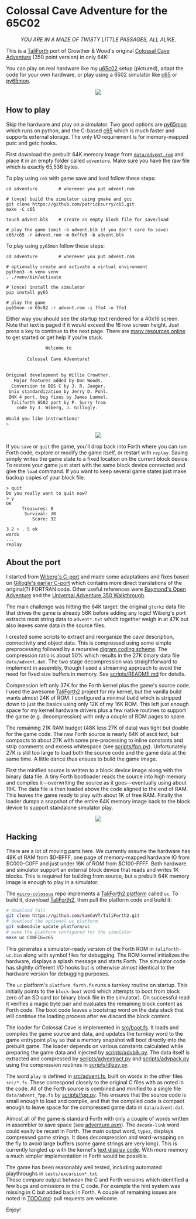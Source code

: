Colossal Cave Adventure for the 65C02
===

<p align="center"><em>
YOU ARE IN A MAZE OF TWISTY LITTLE PASSAGES, ALL ALIKE.
</em></p>

This is a [TaliForth][tali] port of Crowther & Wood's original 
[Colossal Cave Adventure](cca) (350 point version) in only 64K!

You can play on real hardware like my [&micro;65c02](uc) setup (pictured), 
adapt the code for your own hardware,
or play using a 6502 simulator like [c65][c65] or [py65mon][py65].

<p align="center">
  <img src="doc/adventure-splash.jpeg" />
</p>

[cca]: https://en.wikipedia.org/wiki/Colossal_Cave_Adventure
[tali]: https://github.com/SamCoVT/TaliForth2
[uc]: https://github.com/patricksurry/taliforth-uc
[c65]: https://github.com/patricksurry/c65
[py65]: https://github.com/mnaberez/py65
[rom]: https://github.com/patricksurry/advent-forth/raw/refs/heads/main/data/advent.rom

How to play
---

Skip the hardware and play on a simulator.
Two good options are
[py65mon][py65] which runs on python, and the C-based 
[c65][c65] which is much faster and supports external storage.
The only I/O requirement is for memory-mapped putc and getc hooks.

First download the prebuilt 64K memory image from [`data/advent.rom`][rom]
and place it in an empty folder called `adventure`.
Make sure you have the raw file which is exactly 65,536 bytes. 

To play using `c65`  with game save and load follow these steps:
```
cd adventure        # wherever you put advent.rom

# (once) build the simulator using gmake and gcc
git clone https://github.com/patricksurry/c65.git
make -C c65

touch advent.blk    # create an empty block file for save/load

# play the game (omit -b advent.blk if you don't care to save)
c65/c65 -r advent.rom -m 0xffe0 -b advent.blk
```

To play using `py65mon` follow these steps:

```
cd adventure        # wherever you put advent.rom

# optionally create and activate a virtual environment
python3 -m venv venv
. ./venv/bin/activate

# (once) install the simulator
pip install py65

# play the game
py65mon -m 65c02 -r advent.rom -i ffe4 -o ffe1
```

Either way you should see the startup text rendered for a 40x16 screen.
Note that text is paged if it would exceed the 16 row screen height.
Just press a key to continue to the next page. 
There are [many resources online](https://rickadams.org/adventure/) 
to get started or get help if you're stuck.

```sh
               Welcome to                                               
                                                                        
        Colossal Cave Adventure!                                        
                                                                        
                                                                        
Original development by Willie Crowther.                                
   Major features added by Don Woods.                                   
  Conversion to BDS C by J. R. Jaeger.                                  
 Unix standardization by Jerry D. Pohl.                                 
 QNX 4 port, bug fixes by James Lummel.                                 
  Taliforth 6502 port by P. Surry from                                  
    code by J. Wiberg, J. Gillogly.                                     
                                                                        
Would you like instructions?                                            
> 
```

<p align="center">
  <img src="doc/adventure-help.jpeg" />
</p>

If you `save` or `quit` the game, you'll drop back into Forth
where you can run Forth code, explore or modify the game itself,
or restart with `replay`.
Saving simply writes the game state to a fixed location on the current block device.
To restore your game just start with the same block device connected
and give the `load` command.
If you want to keep several game states just make backup copies of your block file.

```
> quit                      
Do you really want to quit now?         
> y                                     
OK                                      
      Treasures: 0                      
       Survival: 30                     
          Score: 32                     
                                    
3 2 + . 5 ok
words
...
replay
```

About the port
---

I started from 
[Wiberg's C-port](https://github.com/troglobit/adventure) 
and made some adaptations and fixes based on 
[Gillogly's earlier C-port](https://www.ifarchive.org/indexes/if-archive/games/source/)
which contains more direct translations of the original(?) FORTRAN code.
Other useful references were [Raymond's Open Adventure](https://gitlab.com/esr/open-adventure)
and the [Universal Adventure 350 Walkthrough](https://www.mipmip.org/dev/IFrescue/ajf/Universal350.html).

The main challenge was hitting the 64K target:
the original `glorkz` data file that drives
the game is already 56K before adding any logic!
Wiberg's port extracts most string data to `advent*.txt`
which together weigh in at 47K but also leaves some data in the source files.

I created some scripts to extract and reorganize the cave description,
connectivity and object data.  This is compressed using some simple preprocessing
followed by a recursive [digram coding scheme](https://en.wikipedia.org/wiki/Byte_pair_encoding).
The compression ratio is about 50% which results in the 27K
binary data file `data/advent.dat`.
The two stage decompression was straightforward to implement in assembly,
though I used a streaming approach to avoid the need for fixed size buffers in memory.
See [scripts/README.md](scripts/README.md) for details.

Compression left only 37K for the Forth kernel plus the game's source code.
I used the awesome [TaliForth2][tali] project
for my kernel, but the vanilla build wants almost 24K of ROM.
I configured a minimal build which is stripped down to just the basics
using only 12K of my 16K ROM.
This left just enough space for my kernel hardware drivers
plus a few native routines to support the game (e.g. decompression)
with only a couple of ROM pages to spare.

The remaining 21K RAM budget (48K less 27K of data)
was tight but doable for the game code.
The raw Forth source is nearly 64K of ascii text, but compacts to about 27K
with some pre-processing to inline constants and strip comments and excess whitespace 
(see [scripts/fpp.py](fpp.py)).
Unfortunately 27K is still too large to load both the source code and the game data at the same time.
A little dance thus ensues to build the game image.

First the minified source is written to a block device image along with the binary data file.
A tiny Forth bootloader reads the source
into high memory and compiles it&mdash;overwriting the source as it goes&mdash;eventually using about 19K.
The data file is then loaded above the code aligned to the end of RAM.
This leaves the game ready to play with about 1K of free RAM.
Finally the loader dumps a snapshot of the entire 64K memory image 
back to the block device to support standalone simulator play.

<p align="center">
  <img src="doc/adventure-enter.jpeg" />
</p>

Hacking
---

There are a lot of moving parts here.  We currently assume the hardware
has 48K of RAM from $0-BFFF,
one page of memory-mapped hardware IO from $C000-C0FF
and just under 16K of ROM from $C100-FFFF.
Both hardware and simulator support an external block device that
reads and writes 1K blocks.  This is required for building from source, but
a prebuilt 64K memory image is enough to play in a simulator.

The [`micro-colossus`][uc] repo implements a 
[TaliForth2 platform](https://github.com/SamCoVT/TaliForth2/tree/master-64tass/platform) called `uc`.
To build it, download [TaliForth2][tali], then pull the platform code and build it:
```sh
# download Tali
git clone https://github.com/SamCoVT/TaliForth2.git
# download the optional uc platform
git submodule update platform/uc
# make the platform configured for the simulator
make uc CONFIG=c65
```
This generates a simulator-ready version of the Forth ROM in `taliforth-uc.bin` 
along with symbol files for debugging.
The ROM kernel initializes the hardware, 
displays a splash message and starts Forth.
The simulator code has slightly different I/O hooks
but is otherwise almost identical to the hardware version
for debugging purposes.

The `uc` platform's `platform_forth.fs` runs a turnkey routine
on startup. 
This initially points to the `block-boot` word 
which attempts to boot from block zero of an SD card 
(or binary block file in the simulator).
On successful read it verifies a magic byte pair 
and evaluates the remaining block content as Forth code.
The boot code leaves a bootstrap word on the data stack 
that will continue the loading process after we discard
the block content.

The loader for Colossal Cave is implemented in [src/boot.fs](src/boot.fs).
It loads and compiles the game source and data, 
and updates the turnkey word to the game entrypoint `play`
so that a memory snapshot will boot directly into the prebuilt game.
The loader depends on various constants calculated while preparing
the game data and injected by [scripts/advblk.py](scripts/advblk.py).
The data itself is extracted and compressed by 
[scripts/advextract.py](scripts/advextract.py)
and [scripts/advpack.py](scripts/advpack.py) 
using the compression routines in [scripts/dizzy.py](scripts/dizzy.py).

The word `play` is defined in [src/advent.fs](src/advent.fs),
built on words in the other files `src/*.fs`.
These correspond closely to the original C files with
as noted in the code.
All of the Forth source is combined and minified to 
a single file `data/advent_fpp.fs` by [scripts/fpp.py](scripts/fpp.py).
This ensures that the source code is small enough to load 
and compile, and that the compiled code is compact enough 
to leave space for the compressed game data in `data/advent.dat`.

Almost all of the game is standard Forth with only a couple of words written in assembler to save space
(see [adventure.asm](https://github.com/patricksurry/taliforth-uc/blob/main/words/adventure.asm)).
The `decode-link` word could easily be recast in Forth. 
The main output word, `typez`, displays compressed game strings.
It does decompression and word-wrapping on the fly
to avoid large buffers (some game strings are very long).
This is currently tangled up with the kernel's 
[text display code](https://github.com/patricksurry/taliforth-uc/blob/main/kernel/txt.asm).
With more memory a much simpler implementation in Forth would be possible.

The game has been reasonably well tested, including automated
playthroughs in `tests/excursion*.txt`.  
These compare output between the C and Forth versions 
which identified a few bugs and omissions in the C code.
For example the hint system was missing in C but added back in Forth.
A couple of remaining issues are noted in [TODO.md](TODO.md): 
pull requests are welcome.

Enjoy!